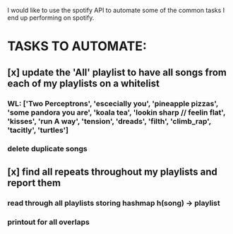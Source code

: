 I would like to use the spotify API to automate some of the common tasks I end up performing on spotify.


# TASKS TO AUTOMATE:

## [x] update the 'All' playlist to have all songs from each of my playlists on a whitelist
### WL: ['Two Perceptrons', 'escecially you', 'pineapple pizzas', 'some pandora you are', 'koala tea', 'lookin sharp // feelin flat', 'kisses', 'run A way', 'tension', 'dreads', 'filth', 'climb_rap', 'tacitly', 'turtles']
### delete duplicate songs

## [x] find all repeats throughout my playlists and report them
### read through all playlists storing hashmap h(song) -> playlist
### printout for all overlaps

